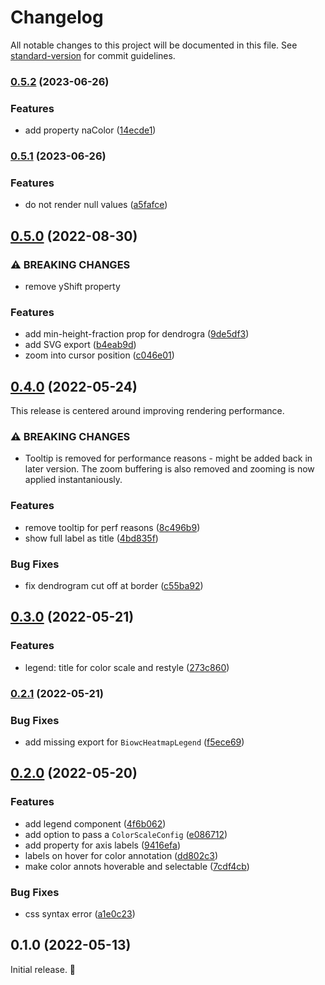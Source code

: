# Changelog

All notable changes to this project will be documented in this file. See [standard-version](https://github.com/conventional-changelog/standard-version) for commit guidelines.

### [0.5.2](https://github.com/Moomboh/biowc-heatmap/compare/v0.5.1...v0.5.2) (2023-06-26)


### Features

* add property naColor ([14ecde1](https://github.com/Moomboh/biowc-heatmap/commits/14ecde1f7b23561be740f096909bce4f65d42dba))

### [0.5.1](https://github.com/Moomboh/biowc-heatmap/compare/v0.5.0...v0.5.1) (2023-06-26)


### Features

* do not render null values ([a5fafce](https://github.com/Moomboh/biowc-heatmap/commits/a5fafce33ceca6420c42d493c37e1073871b0a04))

## [0.5.0](https://github.com/Moomboh/biowc-heatmap/compare/v0.4.0...v0.5.0) (2022-08-30)


### ⚠ BREAKING CHANGES

* remove yShift property

### Features

* add min-height-fraction prop for dendrogra ([9de5df3](https://github.com/Moomboh/biowc-heatmap/commits/9de5df3f4801c6c30b7bb97020c0fb5b0bf19e19))
* add SVG export ([b4eab9d](https://github.com/Moomboh/biowc-heatmap/commits/b4eab9d8a55b3de91b6454300ff8bb06969faaa4))
* zoom into cursor position ([c046e01](https://github.com/Moomboh/biowc-heatmap/commits/c046e012e1aa250d91b4dbb9ec8fe7a033ce6da7))

## [0.4.0](https://github.com/Moomboh/biowc-heatmap/compare/v0.3.0...v0.4.0) (2022-05-24)

This release is centered around improving rendering performance.

### ⚠ BREAKING CHANGES

* Tooltip is removed for performance reasons - might be added back in later version.
  The zoom buffering is also removed and zooming is now applied instantaniously.

### Features

* remove tooltip for perf reasons ([8c496b9](https://github.com/Moomboh/biowc-heatmap/commits/8c496b9a14632b35cffd86e2863e863f6c1769b1))
* show full label as title ([4bd835f](https://github.com/Moomboh/biowc-heatmap/commits/4bd835f377e2752aafd557c082b07bcc013dd938))


### Bug Fixes

* fix dendrogram cut off at border ([c55ba92](https://github.com/Moomboh/biowc-heatmap/commits/c55ba9237ca35f238078b237428dd44e9d1cb81c))

## [0.3.0](https://github.com/Moomboh/biowc-heatmap/compare/v0.2.1...v0.3.0) (2022-05-21)


### Features

* legend: title for color scale and restyle ([273c860](https://github.com/Moomboh/biowc-heatmap/commits/273c8604bd91f435ee0b8666ecab99cdc634ec55))

### [0.2.1](https://github.com/Moomboh/biowc-heatmap/compare/v0.2.0...v0.2.1) (2022-05-21)


### Bug Fixes

* add missing export for `BiowcHeatmapLegend` ([f5ece69](https://github.com/Moomboh/biowc-heatmap/commits/f5ece6995e0191e85c391c51f8f5db701369e494))

## [0.2.0](https://github.com/Moomboh/biowc-heatmap/compare/v0.1.0...v0.2.0) (2022-05-20)


### Features

* add legend component ([4f6b062](https://github.com/Moomboh/biowc-heatmap/commits/4f6b0627c7c9c1cab4f76aa358854290c3a60681))
* add option to pass a `ColorScaleConfig` ([e086712](https://github.com/Moomboh/biowc-heatmap/commits/e0867121fd9ebb8f1495f0c7ca9b511b71ee26d6))
* add property for axis labels ([9416efa](https://github.com/Moomboh/biowc-heatmap/commits/9416efaa3b67957ed3ca8176f3feec4930ffbae9))
* labels on hover for color annotation ([dd802c3](https://github.com/Moomboh/biowc-heatmap/commits/dd802c3ec6a9949776c1bba9ca465790bfd83742))
* make color annots hoverable and selectable ([7cdf4cb](https://github.com/Moomboh/biowc-heatmap/commits/7cdf4cbea5fa5c603e2892e10fd06d979aa06f53))


### Bug Fixes

* css syntax error ([a1e0c23](https://github.com/Moomboh/biowc-heatmap/commits/a1e0c2386c63620679456c36eeb39a920998e16b))

## 0.1.0 (2022-05-13)

Initial release. 🎉
